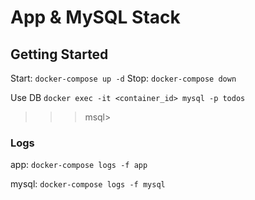 # App & MySQL Stack

## Getting Started

Start: `docker-compose up -d`
Stop: `docker-compose down`

Use DB
`docker exec -it <container_id> mysql -p todos`
>>>    msql> <exec commands>

### Logs

app: `docker-compose logs -f app`

mysql: `docker-compose logs -f mysql`
